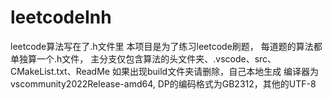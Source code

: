 # leetcodeInh
leetcode算法写在了.h文件里
本项目是为了练习leetcode刷题， 每道题的算法都单独算一个.h文件， 主分支仅包含算法的头文件夹、.vscode、src、CMakeList.txt、ReadMe 如果出现build文件夹请删除，自己本地生成
编译器为vscommunity2022Release-amd64,
DP的编码格式为GB2312，其他的UTF-8